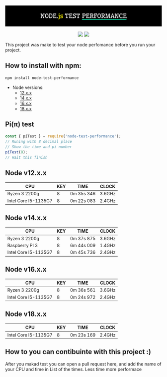 <p align="center">
    <img src="./hero.svg">
</p>

<p align="center">
    <img src="https://img.shields.io/npm/v/node-test-performance?color=blue&style=flat-square">
    <img src="https://img.shields.io/bundlephobia/min/node-test-performance?color=red">
</p>

This project was make to test your node perfomance before you run your project.

## How to install with npm:

```bash
npm install node-test-performance
```

-   Node versions:
    -   [12.x.x](#node-v12xx)
    -   [14.x.x](#node-v14xx)
    -   [16.x.x](#node-v16xx)
    -   [18.x.x](#node-v18xx)

## Pi(π) test

```javascript
const { piTest } = require('node-test-performance');
// Runing with 8 decimal place
// Show the time and pi number
piTest(8);
// Wait this finish
```

## Node v12.x.x

| CPU                  | KEY | TIME       | CLOCK  |
| -------------------- | --- | ---------- | ------ |
| Ryzen 3 2200g        | 8   | 0m 35s 346 | 3.6GHz |
| Intel Core I5-1135G7 | 8   | 0m 22s 083 | 2.4GHz |

## Node v14.x.x

| CPU                  | KEY | TIME       | CLOCK  |
| -------------------- | --- | ---------- | ------ |
| Ryzen 3 2200g        | 8   | 0m 37s 875 | 3.6GHz |
| Raspberry PI 3       | 8   | 6m 44s 009 | 1.4GHz |
| Intel Core I5-1135G7 | 8   | 0m 45s 736 | 2.4GHz |

## Node v16.x.x

| CPU                  | KEY | TIME       | CLOCK  |
| -------------------- | --- | ---------- | ------ |
| Ryzen 3 2200g        | 8   | 0m 36s 561 | 3.6GHz |
| Intel Core I5-1135G7 | 8   | 0m 24s 972 | 2.4GHz |

## Node v18.x.x

| CPU                  | KEY | TIME       | CLOCK  |
| -------------------- | --- | ---------- | ------ |
| Intel Core I5-1135G7 | 8   | 0m 23s 169 | 2.4GHz |

## How to you can contibuinte with this project :)

After you makad test you can open a pull request here, and add the name of your CPU and time in List of the times. Less time more performace
